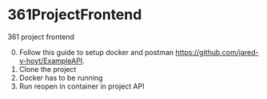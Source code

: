 # 361ProjectFrontend
361 project frontend

0. Follow this guide to setup docker and postman https://github.com/jared-v-hoyt/ExampleAPI.
1. Clone the project
1. Docker has to be running
2. Run reopen in container in project API